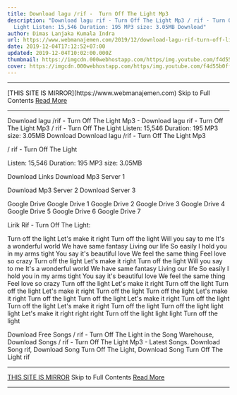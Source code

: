 ```yaml
---
title: Download lagu /rif -  Turn Off The Light Mp3
description: "Download lagu rif - Turn Off The Light Mp3 / rif - Turn Off The
  Light Listen: 15,546 Duration: 195 MP3 size: 3.05MB Download"
author: Dimas Lanjaka Kumala Indra
url: https://www.webmanajemen.com/2019/12/download-lagu-rif-turn-off-light-mp3.html
date: 2019-12-04T17:12:52+07:00
updated: 2019-12-04T10:02:00.000Z
thumbnail: https://imgcdn.000webhostapp.com/https/img.youtube.com/f4d55b0ff972a6cb2e363a981be9ed74.jpeg
cover: https://imgcdn.000webhostapp.com/https/img.youtube.com/f4d55b0ff972a6cb2e363a981be9ed74.jpeg
---
```


<hr/> [THIS SITE IS MIRROR](https://www.webmanajemen.com) Skip to Full Contents <a href="https://www.webmanajemen.com/2019/12/download-lagu-rif-turn-off-light-mp3.html" rel="follow" class="button" id="read-more">Read More</a> <hr/> Download lagu /rif -  Turn Off The Light Mp3 - Download lagu rif - Turn Off The Light Mp3 / rif - Turn Off The Light Listen: 15,546 Duration: 195 MP3 size: 3.05MB Download Download lagu /rif -  Turn Off The Light Mp3

  / rif - Turn Off The Light 

  Listen: 15,546 
  Duration: 195 
  MP3 size: 3.05MB 

  Download Links 
  Download Mp3 Server 1 

  Download Mp3 Server 2 
  Download Server 3 


  Google Drive   Google Drive 1 
  Google Drive 2 
  Google Drive 3 
  Google Drive 4 
  Google Drive 5 
  Google Drive 6 
  Google Drive 7 


                             
Lirik Rif - Turn Off The Light:
                             
 
Turn off the light 
Let's make it right 
Turn off the light
Will you say to me 
It's a wonderful world 
We have same fantasy 
Living our life 
So easily
I hold you in my arms tight 
You say it's beautiful love 
We feel the same thing 
Feel love so crazy
Turn off the light 
Let's make it right 
Turn off the light
Will you say to me 
It's a wonderful world 
We have same fantasy 
Living our life 
So easily
I hold you in my arms tight 
You say it's beautiful love 
We feel the same thing 
Feel love so crazy
Turn off the light 
Let's make it right 
Turn off the light 
Turn off the light 
Let's make it right 
Turn off the light
Turn off the light 
Let's make it right 
Turn off the light 
Turn off the light 
Let's make it right 
Turn off the light
Turn off the light 
Let's make it right 
Turn off the light
Turn off the light light light 
Let's make it right right right 
Turn off the light light light
Turn off the light 
                         
  Download Free Songs / rif - Turn Off The Light in the Song Warehouse, Download Songs / rif - Turn Off The Light Mp3 - Latest Songs.  Download Song rif, Download Song Turn Off The Light, Download Song Turn Off The Light rif <hr/> [THIS SITE IS MIRROR](https://www.webmanajemen.com) Skip to Full Contents <a href="https://www.webmanajemen.com/2019/12/download-lagu-rif-turn-off-light-mp3.html" rel="follow" class="button" id="read-more">Read More</a> <hr/>